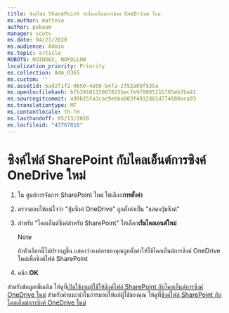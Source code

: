 ```yaml
---
title: ซิงค์ไฟล์ SharePoint กับไคลเอ็นต์การซิงค์ OneDrive ใหม่
ms.author: matteva
author: pebaum
manager: scotv
ms.date: 04/21/2020
ms.audience: Admin
ms.topic: article
ROBOTS: NOINDEX, NOFOLLOW
localization_priority: Priority
ms.collection: Adm_O365
ms.custom: ''
ms.assetid: 5ad2f1f2-9650-4eb0-b4fa-2f52a09f535a
ms.openlocfilehash: bfb3910115067823bec7e9f000511b785eb7ba41
ms.sourcegitcommit: a98b25fa3cac9ebba983f4932881d774880aca93
ms.translationtype: MT
ms.contentlocale: th-TH
ms.lasthandoff: 05/13/2020
ms.locfileid: "43767016"
---
```

# <a name="sync-sharepoint-files-with-the-new-onedrive-sync-client"></a>ซิงค์ไฟล์ SharePoint กับไคลเอ็นต์การซิงค์ OneDrive ใหม่

1. ใน ศูนย์การจัดการ SharePoint ใหม่ ให้เลือก**การตั้งค่า**
    
2. ตรวจสอบให้แน่ใจว่า "ปุ่มซิงค์ OneDrive" ถูกตั้งค่าเป็น "แสดงปุ่มซิงค์"
    
3. สําหรับ "ไคลเอ็นต์ซิงค์สําหรับ SharePoint" ให้เลือก**เริ่มไคลเอนต์ใหม่**
    
    > [!NOTE]
    > ถ้าตัวเลือกนี้ไม่ปรากฏขึ้น แสดงว่าองค์กรของคุณถูกตั้งค่าให้ใช้ไคลเอ็นต์การซิงค์ OneDrive ใหม่เพื่อซิงค์ไฟล์ SharePoint 
  
4. คลิก **OK**
    
สําหรับข้อมูลเพิ่มเติม ให้ดูที่[เปิดใช้งานผู้ใช้ให้ซิงค์ไฟล์ SharePoint กับไคลเอ็นต์การซิงค์ OneDrive ใหม่](https://go.microsoft.com/fwlink/?linkid=866433) สําหรับคําแนะนําในการมอบให้แก่ผู้ใช้ของคุณ ให้ดูที่[ซิงค์ไฟล์ SharePoint กับไคลเอ็นต์การซิงค์ OneDrive ใหม่](https://go.microsoft.com/fwlink/?linkid=866427)
  

